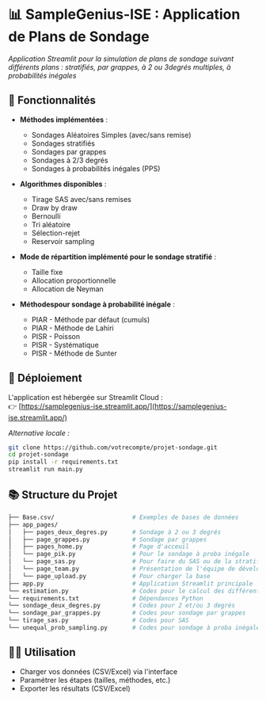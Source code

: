 # 📊 SampleGenius-ISE : Application de Plans de Sondage

*Application Streamlit pour la simulation de plans de sondage suivant différents plans : stratifiés, par grappes, à 2 ou 3degrés multiples, à probabilités inégales*

## 🌟 Fonctionnalités

- **Méthodes implémentées** :
  - Sondages Aléatoires Simples (avec/sans remise)
  - Sondages stratifiés
  - Sondages par grappes
  - Sondages à 2/3 degrés
  - Sondages à probabilités inégales (PPS)
    
- **Algorithmes disponibles** :
  - Tirage SAS avec/sans remises
  - Draw by draw
  - Bernoulli
  - Tri aléatoire
  - Sélection-rejet
  - Reservoir sampling
    
- **Mode de répartition implémenté pour le sondage stratifié** :
  - Taille fixe
  - Allocation proportionnelle
  - Allocation de Neyman
    
- **Méthodespour sondage à probabilité inégale** :
  - PIAR - Méthode par défaut (cumuls)
  - PIAR - Méthode de Lahiri
  - PISR - Poisson
  - PISR - Systématique
  - PISR - Méthode de Sunter
 
    
## 🚀 Déploiement

L'application est hébergée sur Streamlit Cloud :  
👉 [https://samplegenius-ise.streamlit.app/](https://samplegenius-ise.streamlit.app/)

*Alternative locale :*

```bash
git clone https://github.com/votrecompte/projet-sondage.git
cd projet-sondage
pip install -r requirements.txt
streamlit run main.py
```

## 📚 Structure du Projet

```bash
├── Base.csv/                      # Exemples de bases de données
├── app_pages/
│   ├── pages_deux_degres.py       # Sondage à 2 ou 3 degrés
│   ├── page_grappes.py            # Sondage par grappes
│   ├── pages_home.py              # Page d'acceuil
│   └── page_pik.py                # Pour le sondage à proba inégale
│   └── page_sas.py                # Pour faire du SAS ou de la stratification
│   └── page_team.py               # Présentation de l'équipe de développement
│   └── page_upload.py             # Pour charger la base
├── app.py                         # Application Streamlit principale
└── estimation.py                  # Codes pour le calcul des différents estimateurs : la moyenne et le total empirique, l'estimateur de Hajek et celui de Horvitz Thompson ainsi que les intervalles de confiances 
└── requirements.txt               # Dépendances Python
└── sondage_deux_degres.py         # Codes pour 2 et/ou 3 degrés
└── sondage_par_grappes.py         # Codes pour sondage par grappes
└── tirage_sas.py                  # Codes pour SAS
└── unequal_prob_sampling.py       # Codes pour sondage à proba inégale
```

## 🧑‍💻 Utilisation

- Charger vos données (CSV/Excel) via l'interface
- Paramétrer les étapes (tailles, méthodes, etc.)
- Exporter les résultats (CSV/Excel)

